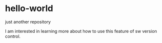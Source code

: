 # hello-world
just another repository

I am interested in learning more about how to use this feature of sw version control.
